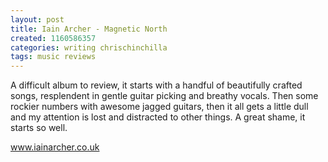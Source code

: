 ```yaml
---
layout: post
title: Iain Archer - Magnetic North
created: 1160586357
categories: writing chrischinchilla
tags: music reviews
---
```


A difficult album to review, it starts with a handful of beautifully crafted songs, resplendent in gentle guitar picking and breathy vocals. Then some rockier numbers with awesome jagged guitars, then it all gets a little dull and my attention is lost and distracted to other things. A great shame, it starts so well.

<a href='http://www.iainarcher.co.uk' target='_blank'>www.iainarcher.co.uk</a>
